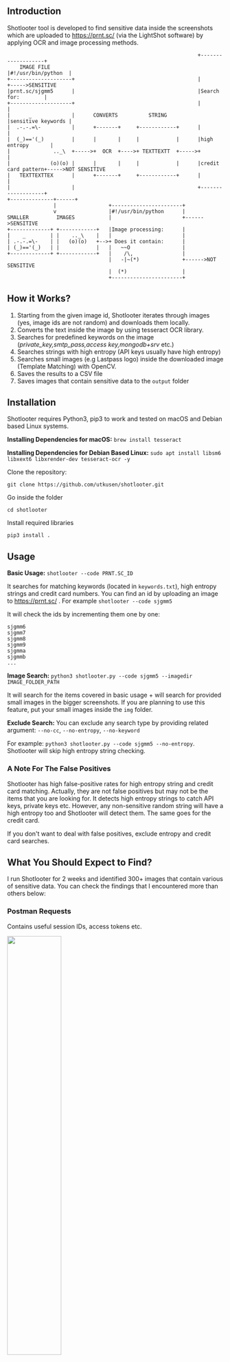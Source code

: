 ## Introduction

Shotlooter tool is developed to find sensitive data inside the screenshots which are uploaded to https://prnt.sc/ (via the LightShot software) by applying OCR and image processing methods.

```
                                                              +-------------------+
    IMAGE FILE                                                |#!/usr/bin/python  |
+--------------------+                                        |                   +----->SENSITIVE
|prnt.sc/sjgmm5      |                                        |Search for:        |
+--------------------+                                        |                   |
|      _             |      CONVERTS          STRING          |sensitive keywords |
|  .-.-.=\-          |      +-------+     +------------+      |                   |
|  (_)=='(_)         |      |       |     |            |      |high entropy       |
|              .._\  +----->+  OCR  +---->+ TEXTTEXTT  +----->+                   |
|             (o)(o) |      |       |     |            |      |credit card pattern+----->NOT SENSITIVE
|   TEXTTEXTTEX      |      +-------+     +------------+      |                   |
|                    |                                        +-------------------+
+--------------+------+
               |                 +-----------------------+
               v                 |#!/usr/bin/python      |
SMALLER         IMAGES           |                       +------>SENSITIVE
+-------------+ +------------+   |Image processing:      |
|    _        | |    .._\    |   |                       |
| .-.-.=\-    | |   (o)(o)   +-->+ Does it contain:      |
| (_)=='(_)   | |            |   |   ~~O                 |
+-------------+ +------------+   |    /\,                |
                                 |   -|~(*)              +------>NOT SENSITIVE
                                 |  (*)                  |
                                 +-----------------------+

```

## How it Works?

1) Starting from the given image id, Shotlooter iterates through images (yes, image ids are not random) and downloads them locally.
2) Converts the text inside the image by using tesseract OCR library.
3) Searches for predefined keywords on the image (*private_key,smtp_pass,access key,mongodb+srv* etc.)
4) Searches strings with high entropy (API keys usually have high entropy)
5) Searches small images (e.g Lastpass logo) inside the downloaded image (Template Matching) with OpenCV.
6) Saves the results to a CSV file
7) Saves images that contain sensitive data to the `output` folder

## Installation

Shotlooter requires Python3, pip3 to work and tested on macOS and Debian based Linux systems.

**Installing Dependencies for macOS:** `brew install tesseract`

**Installing Dependencies for Debian Based Linux:** `sudo apt install libsm6 libxext6 libxrender-dev tesseract-ocr -y`

Clone the repository:

`git clone https://github.com/utkusen/shotlooter.git`

Go inside the folder

`cd shotlooter`

Install required libraries

`pip3 install .`

## Usage

**Basic Usage:** `shotlooter --code PRNT.SC_ID`

It searches for matching keywords (located in `keywords.txt`), high entropy strings and credit card numbers. You can find an id by uploading an image to https://prnt.sc/ . For example `shotlooter --code sjgmm5`

It will check the ids by incrementing them one by one:

```
sjgmm6
sjgmm7
sjgmm8
sjgmm9
sjgmma
sjgmmb
...
```

**Image Search:** `python3 shotlooter.py --code sjgmm5 --imagedir IMAGE_FOLDER_PATH`

It will search for the items covered in basic usage + will search for provided small images in the bigger screenshots. If you are planning to use this feature, put your small images inside the `img` folder.

**Exclude Search:** You can exclude any search type by providing related argument: `--no-cc`, `--no-entropy`, `--no-keyword`

For example: `python3 shotlooter.py --code sjgmm5 --no-entropy`. Shotlooter will skip high entropy string checking.

### A Note For The False Positives

Shotlooter has high false-positive rates for high entropy string and credit card matching. Actually, they are not false positives but may not be the items that you are looking for. It detects high entropy strings to catch API keys, private keys etc. However, any non-sensitive random string will have a high entropy too and Shotlooter will detect them. The same goes for the credit card.

If you don't want to deal with false positives, exclude entropy and credit card searches.

## What You Should Expect to Find?

I run Shotlooter for 2 weeks and identified 300+ images that contain various of sensitive data. You can check the findings that I encountered more than others below:

### Postman Requests

Contains useful session IDs, access tokens etc.

<img src="examples/postman.png" width="50%">

### Cloud API Keys (Google, AWS)

Screenshots are taken from the cloud's console or from a desktop client

<img src="examples/google.png" width="50%">

<img src="examples/aws.png" width="50%">

### Session ID on the URL

We all know that it's not good to pass the session ID with a GET request for different reasons. This is one of them.

<img src="examples/url.png" width="50%">

### Credentials on Excel Sheets

Some people love to use the Excel as a password manager.

<img src="examples/excel.png" width="50%">

### Bitcoin Private Keys (This is Terrible)

Bitcoin wallets allow you to export your private key so that you can import it into somewhere else. But if you publish the screenshot of your private key, your whole wallet can be compromised.

<img src="examples/btc1.png" width="50%">

<img src="examples/btc2.png" width="50%">

# TODO:

* use pathlib instead of os
* add a logger with logging module
* add type hinting
* make it async
